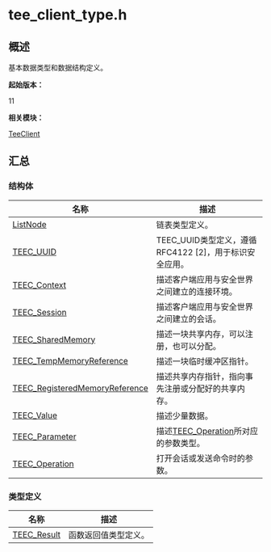 # tee_client_type.h


## 概述

基本数据类型和数据结构定义。

**起始版本：**

11

**相关模块：**

[TeeClient](_tee_client.md)


## 汇总


### 结构体

| 名称 | 描述 | 
| -------- | -------- |
| [ListNode](_list_node.md) | 链表类型定义。 | 
| [TEEC_UUID](_t_e_e_c___u_u_i_d.md) | TEEC_UUID类型定义，遵循RFC4122 [2]，用于标识安全应用。 | 
| [TEEC_Context](_t_e_e_c___context.md) | 描述客户端应用与安全世界之间建立的连接环境。 | 
| [TEEC_Session](_t_e_e_c___session.md) | 描述客户端应用与安全世界之间建立的会话。 | 
| [TEEC_SharedMemory](_t_e_e_c___shared_memory.md) | 描述一块共享内存，可以注册，也可以分配。 | 
| [TEEC_TempMemoryReference](_t_e_e_c___temp_memory_reference.md) | 描述一块临时缓冲区指针。 | 
| [TEEC_RegisteredMemoryReference](_t_e_e_c___registered_memory_reference.md) | 描述共享内存指针，指向事先注册或分配好的共享内存。 | 
| [TEEC_Value](_t_e_e_c___value.md) | 描述少量数据。 | 
| [TEEC_Parameter](union_t_e_e_c___parameter.md) | 描述[TEEC_Operation](_t_e_e_c___operation.md)所对应的参数类型。 | 
| [TEEC_Operation](_t_e_e_c___operation.md) | 打开会话或发送命令时的参数。 | 


### 类型定义

| 名称 | 描述 | 
| -------- | -------- |
| [TEEC_Result](_tee_client.md#teec_result) | 函数返回值类型定义。 | 
